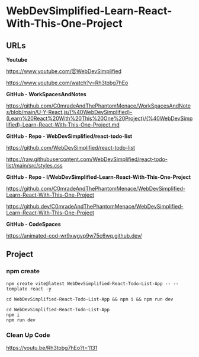 # WebDevSimplified-Learn-React-With-This-One-Project

## URLs

**Youtube**

https://www.youtube.com/@WebDevSimplified

https://www.youtube.com/watch?v=Rh3tobg7hEo

**GitHub - WorkSpacesAndNotes**

https://github.com/C0mradeAndThePhantomMenace/WorkSpacesAndNotes/blob/main/U-Y-React.js/(%40WebDevSimplified)-(Learn%20React%20With%20This%20One%20Project)/(%40WebDevSimplified)-Learn-React-With-This-One-Project.md

**GitHub - Repo - WebDevSimplified/react-todo-list**

https://github.com/WebDevSimplified/react-todo-list

https://raw.githubusercontent.com/WebDevSimplified/react-todo-list/main/src/styles.css

**GitHub - Repo - I/WebDevSimplified-Learn-React-With-This-One-Project**

https://github.com/C0mradeAndThePhantomMenace/WebDevSimplified-Learn-React-With-This-One-Project

https://github.dev/C0mradeAndThePhantomMenace/WebDevSimplified-Learn-React-With-This-One-Project

**GitHub - CodeSpaces**

https://animated-cod-wr9xwgvp9w75c6wq.github.dev/



## Project

### npm create

```
npm create vite@latest WebDevSimplified-React-Todo-List-App -- --template react -y

cd WebDevSimplified-React-Todo-List-App && npm i && npm run dev

cd WebDevSimplified-React-Todo-List-App
npm i
npm run dev
```

### Clean Up Code


https://youtu.be/Rh3tobg7hEo?t=1131

